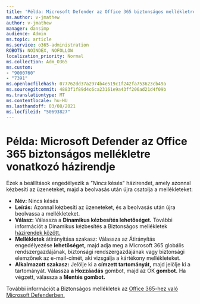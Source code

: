 ```yaml
---
title: 'Példa: Microsoft Defender az Office 365 biztonságos mellékletre vonatkozó házirendje'
ms.author: v-jmathew
author: v-jmathew
manager: dansimp
audience: Admin
ms.topic: article
ms.service: o365-administration
ROBOTS: NOINDEX, NOFOLLOW
localization_priority: Normal
ms.collection: Adm_O365
ms.custom:
- "9000760"
- "7391"
ms.openlocfilehash: 077762dd37a2974b4e519c1f242fa753623cb49a
ms.sourcegitcommit: 4883f1f89d4c6ca23161e9a43ff206ad21d4f09b
ms.translationtype: MT
ms.contentlocale: hu-HU
ms.lasthandoff: 03/08/2021
ms.locfileid: "50693827"
---
```

# <a name="example-microsoft-defender-for-office-365-safe-attachment-policy"></a>Példa: Microsoft Defender az Office 365 biztonságos mellékletre vonatkozó házirendje

Ezek a beállítások engedélyezik a *"Nincs* késés" házirendet, amely azonnal kézbesíti az üzeneteket, majd a beolvasás után újra csatolja a mellékleteket:

- **Név:** Nincs késés
- **Leírás:** Azonnal kézbesíti az üzeneteket, és a beolvasás után újra beolvassa a mellékleteket.
- **Válasz:** Válassza a **Dinamikus kézbesítés lehetőséget.** További információt a Dinamikus kézbesítés a Biztonságos mellékletek [házirendek között.](https://go.microsoft.com/fwlink/?linkid=2092328)
- **Mellékletek** átirányítása szakasz: Válassza az Átirányítás engedélyezése **lehetőséget,** majd adja meg a Microsoft 365 globális rendszergazdájának, biztonsági rendszergazdájának vagy biztonsági elemzőnek az e-mail-címét, aki vizsgálja a kártékony mellékleteket.
- **Alkalmazott szakasz:** Jelölje ki a **címzett tartományát,** majd jelölje ki a tartományát. Válassza **a Hozzáadás** gombot, majd az OK **gombot.** Ha végzett, válassza a **Mentés gombot.**

További információt a Biztonságos mellékletek az [Office 365-hez való Microsoft Defenderben.](https://go.microsoft.com/fwlink/?linkid=2092213)
